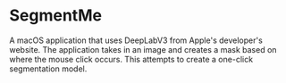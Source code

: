 # SegmentMe
A macOS application that uses DeepLabV3 from Apple's developer's website. The application takes in an image and creates a mask based on where the mouse click occurs. This attempts to create a one-click segmentation model. 
